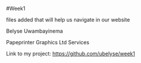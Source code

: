 #Week1

files added that will help us navigate in our website

Belyse Uwambayinema

Papeprinter Graphics Ltd Services

Link to my project: https://github.com/ubelyse/week1